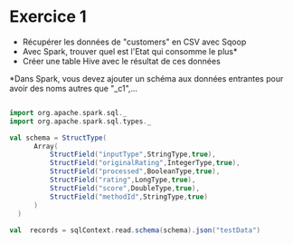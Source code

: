 # Exercice 1

- Récupérer les données de "customers" en CSV avec Sqoop
- Avec Spark, trouver quel est l'Etat qui consomme le plus*
- Créer une table Hive avec le résultat de ces données

*Dans Spark, vous devez ajouter un schéma aux données entrantes pour avoir des noms autres que "_c1",...

```scala

import org.apache.spark.sql._
import org.apache.spark.sql.types._

val schema = StructType(
      Array(
          StructField("inputType",StringType,true), 
          StructField("originalRating",IntegerType,true), 
          StructField("processed",BooleanType,true), 
          StructField("rating",LongType,true), 
          StructField("score",DoubleType,true), 
          StructField("methodId",StringType,true)
      )
  )
            
val  records = sqlContext.read.schema(schema).json("testData")

```
